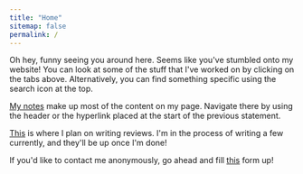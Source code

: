 ```yaml
---
title: "Home"
sitemap: false
permalink: /
---
```


Oh hey, funny seeing you around here. Seems like you've stumbled onto my website! You can look at some of the stuff that I've worked on by clicking on the tabs above. Alternatively, you can find something specific using the search icon at the top. 

[My notes](/notes) make up most of the content on my page. Navigate there by using the header or the hyperlink placed at the start of the previous statement.

[This](/reviews) is where I plan on writing reviews. I'm in the process of writing a few currently, and they'll be up once I'm done!

If you'd like to contact me anonymously, go ahead and fill [this](https://docs.google.com/forms/d/e/1FAIpQLSd5FgjzRRbi8j6NfsO8pb8dE2JttMiix6oT3qJOsXya-Oq8qQ/viewform?usp=sf_link) form up!

